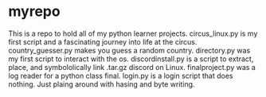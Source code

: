 # myrepo
This is a repo to hold all of my python learner projects.
circus_linux.py is my first script and a fascinating journey into life at the circus.
country_guesser.py makes you guess a random country.
directory.py was my first script to interact with the os.
discordinstall.py is a script to extract, place, and symbololically link .tar.gz discord on Linux.
finalproject.py was a log reader for a python class final.
login.py is a login script that does nothing. Just plaing around with hasing and byte writing.
